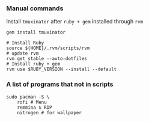 
### Manual commands
Install `tmuxinator` after `ruby + gem` installed through `rvm`

`gem install tmuxinator`


```
# Install Ruby
source ${HOME}/.rvm/scripts/rvm
# update rvm
rvm get stable --auto-dotfiles
# Install ruby + gem
rvm use $RUBY_VERSION --install --default
```

### A list of programs that not in scripts
```
sudo pacman -S \
    rofi # Menu
    remmina $ RDP
    nitrogen # for wallpaper
```
